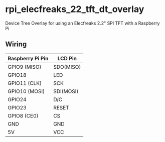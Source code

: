 # rpi_elecfreaks_22_tft_dt_overlay
Device Tree Overlay for using an Elecfreaks 2.2" SPI TFT with a Raspberry Pi

## Wiring
| Raspberry Pi Pin | LCD Pin   |
| ---------------- | --------- |
| GPIO9 (MISO)     | SDO(MISO) |	
| GPIO18           | LED       |
| GPIO11 (CLK)     | SCK       |
| GPIO10 (MOSI)    | SDI(MOSI) |
| GPIO24           | D/C       |
| GPIO23           | RESET     |
| GPIO8 (CE0)      | CS        |
| GND              | GND       |
| 5V 	           | VCC       |
